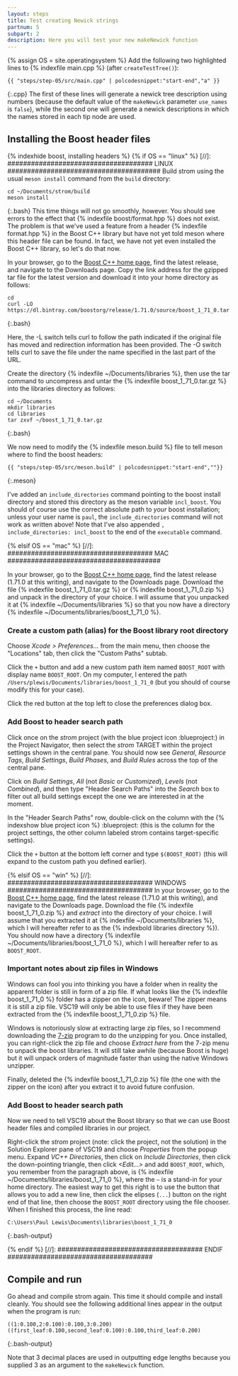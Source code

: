 ```yaml
---
layout: steps
title: Test creating Newick strings
partnum: 5
subpart: 2
description: Here you will test your new makeNewick function
---
```

{% assign OS = site.operatingsystem %}
Add the following two highlighted lines to {% indexfile main.cpp %} (after `createTestTree()`):
~~~~~~
{{ "steps/step-05/src/main.cpp" | polcodesnippet:"start-end","a" }}
~~~~~~
{:.cpp}
The first of these lines will generate a newick tree description using numbers (because the default value of the `makeNewick` parameter `use_names` is `false`), while the second one will generate a newick descriptions in which the names stored in each tip node are used.

## Installing the Boost header files
{% indexhide boost, installing headers %}
{% if OS == "linux" %}
[//]: ##################################### LINUX #######################################
Build strom using the usual `meson install` command from the `build` directory:
~~~~~
cd ~/Documents/strom/build
meson install
~~~~~
{:.bash}
This time things will not go smoothly, however. You should see errors to the effect that {% indexfile boost/format.hpp %} does not exist. The problem is that we've used a feature from a header {% indexfile format.hpp %} in the Boost C++ library but have not yet told meson where this header file can be found. In fact, we have not yet even installed the Boost C++ library, so let's do that now.

In your browser, go to the [Boost C++ home page](https://www.boost.org), find the latest release, and navigate to the Downloads page. Copy the link address for the gzipped tar file for the latest version and download it into your home directory as follows:
~~~~~
cd
curl -LO https://dl.bintray.com/boostorg/release/1.71.0/source/boost_1_71_0.tar.gz
~~~~~
{:.bash}

Here, the -L switch tells curl to follow the path indicated if the original file has moved and redirection information has been provided. The -O switch tells curl to save the file under the name specified in the last part of the URL.

Create the directory {% indexfile ~/Documents/libraries %}, then use the tar command to uncompress and untar the {% indexfile boost_1_71_0.tar.gz %} into the libraries directory as follows:
~~~~~
cd ~/Documents
mkdir libraries
cd libraries
tar zxvf ~/boost_1_71_0.tar.gz
~~~~~
{:.bash}

We now need to modify the {% indexfile meson.build %} file to tell meson where to find the boost headers:
~~~~~~
{{ "steps/step-05/src/meson.build" | polcodesnippet:"start-end",""}}
~~~~~~
{:.meson}

I've added an `include_directories` command pointing to the boost install directory and stored this directory as the meson variable `incl_boost`. You should of course use the correct absolute path to _your_ boost installation; unless your user name is `paul`, the `include_directories` command will not work as written above! Note that I've also appended `, include_directories: incl_boost` to the end of the `executable` command.

{% elsif OS == "mac" %}
[//]: ##################################### MAC #######################################

In your browser, go to the [Boost C++ home page](https://www.boost.org), find the latest release (1.71.0 at this writing), and navigate to the Downloads page. Download the file {% indexfile boost_1_71_0.tar.gz %} or {% indexfile boost_1_71_0.zip %} and unpack in the directory of your choice. I will assume that you unpacked it at {% indexfile ~/Documents/libraries %} so that you now have a directory {% indexfile ~/Documents/libraries/boost_1_71_0 %}.

### Create a custom path (alias) for the Boost library root directory

Choose _Xcode > Preferences..._ from the main menu, then choose the "Locations" tab, then click the "Custom Paths" subtab.

Click the `+` button and add a new custom path item named `BOOST_ROOT` with display name `BOOST_ROOT`. On my computer, I entered the path `/Users/plewis/Documents/libraries/boost_1_71_0` (but you should of course modify this for your case).

Click the red button at the top left to close the preferences dialog box.

### Add Boost to header search path

Click once on the _strom_ project (with the blue project icon :blueproject:) in the Project Navigator, then select the _strom_ TARGET within the project settings shown in the central pane. You should now see _General_, _Resource Tags_, _Build Settings_, _Build Phases_, and _Build Rules_ across the top of the central pane.

Click on _Build Settings_, _All_ (not _Basic_ or _Customized_), _Levels_ (not _Combined_), and then type "Header Search Paths" into the _Search_ box to filter out all build settings except the one we are interested in at the moment.

In the "Header Search Paths" row, double-click on the column with the {% indexshow blue project icon %} :blueproject: (this is the column for the project settings, the other column labeled strom contains target-specific settings).

Click the `+` button at the bottom left corner and type `$(BOOST_ROOT)` (this will expand to the custom path you defined earlier).

{% elsif OS == "win" %}
[//]: ##################################### WINDOWS #####################################
In your browser, go to the [Boost C++ home page](https://www.boost.org), find the latest release (1.71.0 at this writing), and navigate to the Downloads page. Download the file {% indexfile boost_1_71_0.zip %} and _extract_ into the directory of your choice. I will assume that you extracted it at {% indexfile ~/Documents/libraries %}, which I will hereafter refer to as the {% indexbold libraries directory %}). You should now have a directory {% indexfile ~/Documents/libraries/boost_1_71_0 %}, which I will hereafter refer to as `BOOST_ROOT`.

### Important notes about zip files in Windows

Windows can fool you into thinking you have a folder when in reality the apparent folder is still in form of a zip file. If what looks like the {% indexfile boost_1_71_0 %} folder has a zipper on the icon, beware! The zipper means it is still a zip file. VSC19 will only be able to use files if they have been extracted from the {% indexfile boost_1_71_0.zip %} file. 

Windows is notoriously slow at extracting large zip files, so I recommend downloading the [7-zip](www.7-zip.org/) program to do the unzipping for you. Once installed, you can right-click the zip file and choose _Extract here_ from the 7-zip menu to unpack the boost libraries. It will still take awhile (because Boost is huge) but it will unpack orders of magnitude faster than using the native Windows unzipper.

Finally, deleted the {% indexfile boost_1_71_0.zip %} file (the one with the zipper on the icon) after you extract it to avoid future confusion.

### Add Boost to header search path 

Now we need to tell VSC19 about the Boost library so that we can use Boost header files and compiled libraries in our project.

Right-click the _strom_ project (note: click the project, not the solution) in the Solution Explorer pane of VSC19 and choose _Properties_ from the popup menu.
Expand _VC++ Directories_, then click on _Include Directories_, then click the down-pointing triangle, then click _&lt;Edit...&gt;_ and add `BOOST_ROOT`, which, you remember from the paragraph above, is {% indexfile ~/Documents/libraries/boost_1_71_0 %}, where the `~` is a stand-in for your home directory. The easiest way to get this right is to use the button that allows you to add a new line, then click the elipses (`...`) button on the right end of that line, then choose the `BOOST_ROOT` directory using the file chooser. When I finished this process, the line read:
~~~~~~
C:\Users\Paul Lewis\Documents\libraries\boost_1_71_0
~~~~~~
{:.bash-output}

{% endif %}
[//]: ##################################### ENDIF #####################################

## Compile and run
Go ahead and compile strom again. This time it should compile and install cleanly. You should see the following additional lines appear in the output when the program is run:
~~~~~
((1:0.100,2:0.100):0.100,3:0.200)
((first_leaf:0.100,second_leaf:0.100):0.100,third_leaf:0.200)
~~~~~
{:.bash-output}

Note that 3 decimal places are used in outputting edge lengths because you supplied 3 as an argument to the `makeNewick` function.


